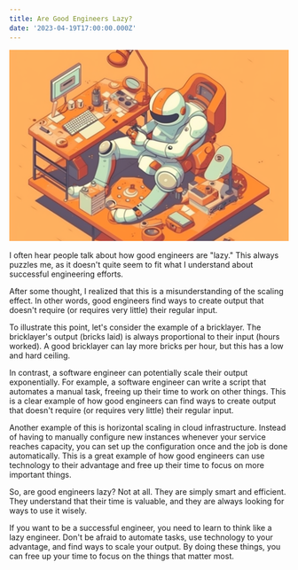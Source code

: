 ```yaml
---
title: Are Good Engineers Lazy?
date: '2023-04-19T17:00:00.000Z'
---
```


![Lazy engineer in their studio](lazy-engineer-cut.png)

I often hear people talk about how good engineers are "lazy." This always puzzles me, as it doesn't quite seem to fit what I understand about successful engineering efforts.

After some thought, I realized that this is a misunderstanding of the scaling effect. In other words, good engineers find ways to create output that doesn't require (or requires very little) their regular input.

To illustrate this point, let's consider the example of a bricklayer. The bricklayer's output (bricks laid) is always proportional to their input (hours worked). A good bricklayer can lay more bricks per hour, but this has a low and hard ceiling.

In contrast, a software engineer can potentially scale their output exponentially. For example, a software engineer can write a script that automates a manual task, freeing up their time to work on other things. This is a clear example of how good engineers can find ways to create output that doesn't require (or requires very little) their regular input.

Another example of this is horizontal scaling in cloud infrastructure. Instead of having to manually configure new instances whenever your service reaches capacity, you can set up the configuration once and the job is done automatically. This is a great example of how good engineers can use technology to their advantage and free up their time to focus on more important things.

So, are good engineers lazy? Not at all. They are simply smart and efficient. They understand that their time is valuable, and they are always looking for ways to use it wisely.

If you want to be a successful engineer, you need to learn to think like a lazy engineer. Don't be afraid to automate tasks, use technology to your advantage, and find ways to scale your output. By doing these things, you can free up your time to focus on the things that matter most.
